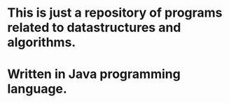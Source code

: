 # This is just a repository of programs related to datastructures and algorithms.
# Written in Java programming language.

